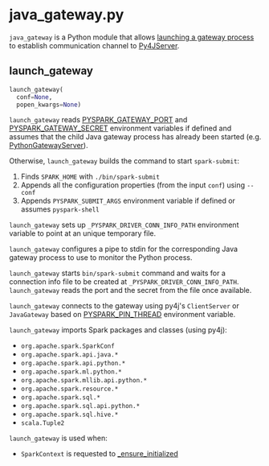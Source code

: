 # java_gateway.py

`java_gateway` is a Python module that allows [launching a gateway process](#launch_gateway) to establish communication channel to [Py4JServer](../Py4JServer.md).

## <span id="launch_gateway"> launch_gateway

```python
launch_gateway(
  conf=None,
  popen_kwargs=None)
```

`launch_gateway` reads [PYSPARK_GATEWAY_PORT](../environment-variables.md#PYSPARK_GATEWAY_PORT) and [PYSPARK_GATEWAY_SECRET](../environment-variables.md#PYSPARK_GATEWAY_SECRET) environment variables if defined and assumes that the child Java gateway process has already been started (e.g. [PythonGatewayServer](../PythonGatewayServer.md)).

<span id="launch_gateway-command">

Otherwise, `launch_gateway` builds the command to start `spark-submit`:

1. Finds `SPARK_HOME` with `./bin/spark-submit`
1. Appends all the configuration properties (from the input `conf`) using `--conf`
1. Appends `PYSPARK_SUBMIT_ARGS` environment variable if defined or assumes `pyspark-shell`

`launch_gateway` sets up `_PYSPARK_DRIVER_CONN_INFO_PATH` environment variable to point at an unique temporary file.

`launch_gateway` configures a pipe to stdin for the corresponding Java gateway process to use to monitor the Python process.

`launch_gateway` starts `bin/spark-submit` command and waits for a connection info file to be created at `_PYSPARK_DRIVER_CONN_INFO_PATH`. `launch_gateway` reads the port and the secret from the file once available.

`launch_gateway` connects to the gateway using py4j's `ClientServer` or `JavaGateway` based on [PYSPARK_PIN_THREAD](../environment-variables.md#PYSPARK_PIN_THREAD) environment variable.

`launch_gateway` imports Spark packages and classes (using py4j):

* `org.apache.spark.SparkConf`
* `org.apache.spark.api.java.*`
* `org.apache.spark.api.python.*`
* `org.apache.spark.ml.python.*`
* `org.apache.spark.mllib.api.python.*`
* `org.apache.spark.resource.*`
* `org.apache.spark.sql.*`
* `org.apache.spark.sql.api.python.*`
* `org.apache.spark.sql.hive.*`
* `scala.Tuple2`

`launch_gateway` is used when:

* `SparkContext` is requested to [_ensure_initialized](../SparkContext.md#_ensure_initialized)
